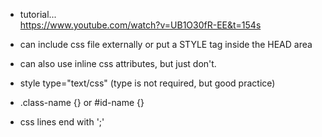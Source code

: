 - tutorial...  
<https://www.youtube.com/watch?v=UB1O30fR-EE&t=154s>

- can include css file externally or put a STYLE tag inside the HEAD area
- can also use inline css attributes, but just don't.
- style type="text/css" (type is not required, but good practice)

- .class-name {} or #id-name {}

- css lines end with ';'